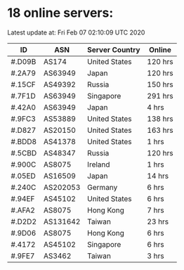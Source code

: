 # 18 online servers:

Latest update at: Fri Feb 07 02:10:09 UTC 2020

| ID | ASN | Server Country | Online |
| -- | --- | -------------- | ------ |
| #.D09B | AS174 | United States | 120 hrs |
| #.2A79 | AS63949 | Japan | 120 hrs |
| #.15CF | AS49392 | Russia | 150 hrs |
| #.7F1D | AS63949 | Singapore | 291 hrs |
| #.42A0 | AS63949 | Japan | 4 hrs |
| #.9FC3 | AS53889 | United States | 138 hrs |
| #.D827 | AS20150 | United States | 163 hrs |
| #.BDD8 | AS41378 | United States | 1 hrs |
| #.5CBD | AS48347 | Russia | 120 hrs |
| #.900C | AS8075 | Ireland | 1 hrs |
| #.05ED | AS16509 | Japan | 14 hrs |
| #.240C | AS202053 | Germany | 6 hrs |
| #.94EF | AS45102 | United States | 6 hrs |
| #.AFA2 | AS8075 | Hong Kong | 7 hrs |
| #.D2D2 | AS131642 | Taiwan | 23 hrs |
| #.9D06 | AS8075 | Hong Kong | 6 hrs |
| #.4172 | AS45102 | Singapore | 6 hrs |
| #.9FE7 | AS3462 | Taiwan | 3 hrs |

